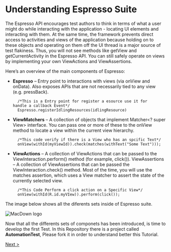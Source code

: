 # Understanding Espresso Suite

The Espresso API encourages test authors to think in terms of what a user might do while interacting with the application - locating UI elements and interacting with them. At the same time, the framework prevents direct access to activities and views of the application because holding on to these objects and operating on them off the UI thread is a major source of test flakiness. Thus, you will not see methods like getView and getCurrentActivity in the Espresso API. You can still safely operate on views by implementing your own ViewActions and ViewAssertions.

Here’s an overview of the main components of Espresso:

* **Espresso** – Entry point to interactions with views (via onView and onData). Also exposes APIs that are not necessarily tied to any view (e.g. pressBack).

		/*This is a Entry point for register a esource use it for 		handle a callback Event*/
		Espresso.registerIdlingResources(idlingResource)

* **ViewMatchers** – A collection of objects that implement Matcher<? super View> interface. You can pass one or more of these to the onView method to locate a view within the current view hierarchy.

		/*This code verify if there is a View who has an spcific Text*/
		onView(withId(myViewId)).check(matches(withText("Some Text")));


* **ViewActions** – A collection of ViewActions that can be passed to the ViewInteraction.perform() method (for example, click()).
ViewAssertions – A collection of ViewAssertions that can be passed the ViewInteraction.check() method. Most of the time, you will use the matches assertion, which uses a View matcher to assert the state of the currently selected view. 

		/*This Code Perform a click action on a Specific View*/
		onView(withId(R.id.myVIew)).perform(click());


The image below shows all the diferents sets inside of Espresso suite.
 
![MacDown logo](https://google.github.io/android-testing-support-library/assets/espresso-cheat-sheet-2.1.0.png "This is all the components for Espresso")

Now that all the differents sets of componets has been introduced, is time to develop the first Test. In this Repository there is a project called **AutomationTest**, Please fork it in order to understand better this Tutorial.

[Next >](/My_First_Test.md)